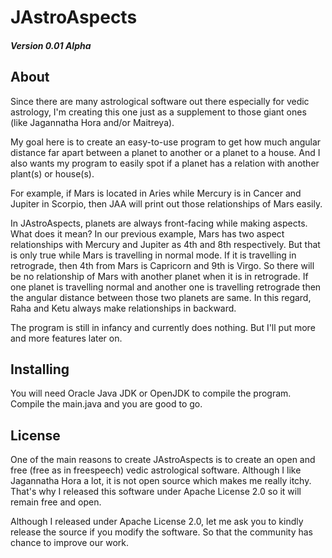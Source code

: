 # JAstroAspects
#### *Version 0.01 Alpha*
## About

Since there are many astrological software out there especially for vedic astrology, I'm creating this one just as a supplement to those giant ones (like Jagannatha Hora and/or Maitreya).

My goal here is to create an easy-to-use program to get how much angular distance far apart between a planet to another or a planet to a house. And I also wants my program to easily spot if a planet has a relation with another plant(s) or house(s).

For example, if Mars is located in Aries while Mercury is in Cancer and Jupiter in Scorpio, then JAA will print out those relationships of Mars easily.

In JAstroAspects, planets are always front-facing while making aspects. What does it mean? In our previous example, Mars has two aspect relationships with Mercury and Jupiter as 4th and 8th respectively. But that is only true while Mars is travelling in normal mode. If it is travelling in retrograde, then 4th from Mars is Capricorn  and 9th is Virgo. So there will be no relationship of Mars with another planet when it is in retrograde. If one planet is travelling normal and another one is travelling retrograde then the angular distance between those two planets are same. In this regard, Raha and Ketu always make relationships in backward.

The program is still in infancy and currently does nothing. But I'll put more and more features later on.

## Installing

You will need Oracle Java JDK or OpenJDK to compile the program. Compile the main.java and you are good to go.

## License

One of the main reasons to create JAstroAspects is to create an open and free (free as in freespeech) vedic astrological software. Although I like Jagannatha Hora a lot, it is not open source which makes me really itchy. That's why I released this software under Apache License 2.0 so it will remain free and open.

Although I released under Apache License 2.0, let me ask you to kindly release the source if you modify the software. So that the community has chance to improve our work.

